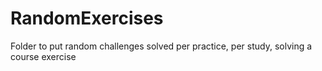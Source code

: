 # RandomExercises

Folder to put random challenges solved
per practice, per study, solving a course exercise